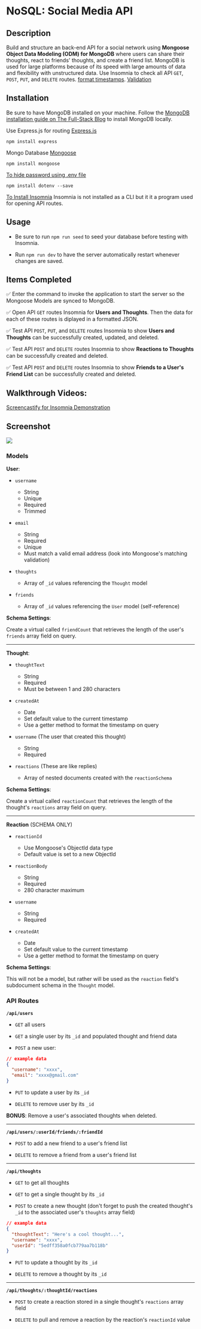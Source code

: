 # NoSQL: Social Media API

## Description

Build and structure an back-end API for a social network using **Mongoose Object Data Modeling (ODM) for MongoDB** where users can share their thoughts, react to friends' thoughts, and create a friend list. MongoDB is used for large platforms because of its speed with large amounts of data and flexibility with unstructured data. Use Insomnia to check all API `GET`, `POST`, `PUT`, and `DELETE` routes. [format timestamps](https://mongoosejs.com/docs/timestamps.html). [Validation](https://mongoosejs.com/docs/validation.html)

## Installation
Be sure to have MongoDB installed on your machine. Follow the [MongoDB installation guide on The Full-Stack Blog](https://coding-boot-camp.github.io/full-stack/mongodb/how-to-install-mongodb) to install MongoDB locally.

Use Express.js for routing [Express.js](https://www.npmjs.com/package/express) 
```
npm install express
```

Mongo Database [Mongoose](https://www.npmjs.com/package/mongoose)
```
npm install mongoose
```

[To hide password using .env file](https://www.npmjs.com/package/dotenv)
```
npm install dotenv --save
```

[To Install Insomnia](https://docs.insomnia.rest/insomnia/install) Insomnia is not installed as a CLI but it it a program used for opening API routes. 

## Usage

* Be sure to run `npm run seed` to seed your database before testing with 
Insomnia.

* Run `npm run dev` to have the server automatically restart whenever 
changes are saved.

## Items Completed

✅ Enter the command to invoke the application to start the server so the Mongoose Models are synced to MongoDB.

✅ Open API `GET` routes Insomnia for **Users and Thoughts**. Then the data for each of these routes is diplayed in a formatted JSON.

✅ Test API `POST`, `PUT`, and `DELETE` routes Insomnia to show **Users and Thoughts** can be successfully created, updated, and deleted.

✅ Test API `POST` and `DELETE` routes Insomnia to show **Reactions to Thoughts** can be successfully created and deleted.

✅ Test API `POST` and `DELETE` routes Insomnia to show **Friends to a User's Friend List** can be successfully created and deleted.

## Walkthrough Videos: 

[Screencastify for Insomnia Demonstration]()

## Screenshot
![](images/Screenshot.PNG)

### Models

**User**:

* `username`
  * String
  * Unique
  * Required
  * Trimmed

* `email`
  * String
  * Required
  * Unique
  * Must match a valid email address (look into Mongoose's matching validation)

* `thoughts`
  * Array of `_id` values referencing the `Thought` model

* `friends`
  * Array of `_id` values referencing the `User` model (self-reference)

**Schema Settings**:

Create a virtual called `friendCount` that retrieves the length of the user's `friends` array field on query.

---

**Thought**:

* `thoughtText`
  * String
  * Required
  * Must be between 1 and 280 characters

* `createdAt`
  * Date
  * Set default value to the current timestamp
  * Use a getter method to format the timestamp on query

* `username` (The user that created this thought)
  * String
  * Required

* `reactions` (These are like replies)
  * Array of nested documents created with the `reactionSchema`

**Schema Settings**:

Create a virtual called `reactionCount` that retrieves the length of the thought's `reactions` array field on query.

---

**Reaction** (SCHEMA ONLY)

* `reactionId`
  * Use Mongoose's ObjectId data type
  * Default value is set to a new ObjectId

* `reactionBody`
  * String
  * Required
  * 280 character maximum

* `username`
  * String
  * Required

* `createdAt`
  * Date
  * Set default value to the current timestamp
  * Use a getter method to format the timestamp on query

**Schema Settings**:

This will not be a model, but rather will be used as the `reaction` field's subdocument schema in the `Thought` model.

### API Routes

**`/api/users`**

* `GET` all users

* `GET` a single user by its `_id` and populated thought and friend data

* `POST` a new user:

```json
// example data
{
  "username": "xxxx",
  "email": "xxxx@gmail.com"
}
```

* `PUT` to update a user by its `_id`

* `DELETE` to remove user by its `_id`

**BONUS**: Remove a user's associated thoughts when deleted.

---

**`/api/users/:userId/friends/:friendId`**

* `POST` to add a new friend to a user's friend list

* `DELETE` to remove a friend from a user's friend list

---

**`/api/thoughts`**

* `GET` to get all thoughts

* `GET` to get a single thought by its `_id`

* `POST` to create a new thought (don't forget to push the created thought's `_id` to the associated user's `thoughts` array field)

```json
// example data
{
  "thoughtText": "Here's a cool thought...",
  "username": "xxxx",
  "userId": "5edff358a0fcb779aa7b118b"
}
```

* `PUT` to update a thought by its `_id`

* `DELETE` to remove a thought by its `_id`

---

**`/api/thoughts/:thoughtId/reactions`**

* `POST` to create a reaction stored in a single thought's `reactions` array field

* `DELETE` to pull and remove a reaction by the reaction's `reactionId` value
